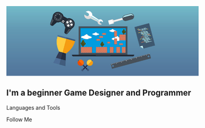![Header](https://github.com/ShahzodHD/ShahzodHD/blob/main/assets/header.png) 

## I'm a beginner Game Designer and Programmer

Languages and Tools

Follow Me